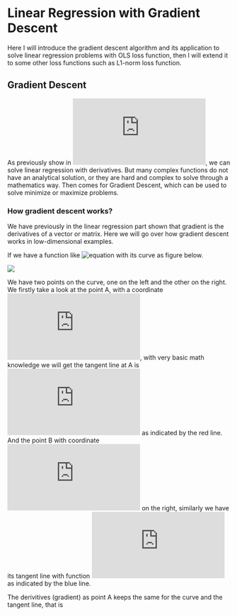# Linear Regression with Gradient Descent

Here I will introduce the gradient descent algorithm and its application to solve linear regression problems with OLS loss function, then
I will extend it to some other loss functions such as L1-norm loss function.

## Gradient Descent

As previously show in ![linear regression](https://github.com/chenxingwei/machine_learning_from_scratch/edit/master/algorithm/1.linearRegression.md), we can solve linear regression  with derivatives. But many complex functions do not have an analytical solution, or they are hard and complex to solve through a mathematics way. Then comes for Gradient Descent, which can be used to solve minimize or maximize problems.

### How gradient descent works?

We have previously in the linear regression part shown that gradient is the derivatives of a vector or matrix. Here we will go over how gradient descent works in low-dimensional examples. 

If we have a function like ![equation](http://latex.codecogs.com/gif.latex?y=x^2) with its curve as figure below. 

![](https://github.com/chenxingwei/machine_learning_from_scratch/blob/master/images/lr_001.png)

We have two points on the curve, one on the left and the other on the right. We firstly take a look at the point A, with a coordinate ![equation](http://latex.codecogs.com/gif.latex?(-2,4)), with very basic math knowledge we will get the tangent line at A is ![equation](http://latex.codecogs.com/gif.latex?y=-4x-4) as indicated by the red line. And the point B with coordinate ![equation](http://latex.codecogs.com/gif.latex?(1,1)) on the right, similarly we have its tangent line with function ![equation](http://latex.codecogs.com/gif.latex?X=2x-1) as indicated by the blue line.

The derivitives (gradient) as point A keeps the same for the curve and the tangent line, that is 

